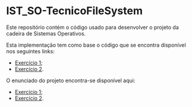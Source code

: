 # IST_SO-TecnicoFileSystem
Este repositório contém o código usado para desenvolver o projeto da cadeira de Sistemas Operativos.

Esta implementação tem como base o código que se encontra disponível nos seguintes links:
- [Exercício 1](https://github.com/tecnico-so/projeto-so-2022-23/tree/ex1);
- [Exercício 2](https://github.com/tecnico-so/projeto-so-2022-23/tree/main).

O enunciado do projeto encontra-se disponível aqui:
- [Exercício 1](https://github.com/tecnico-so/enunciado-projeto-so-2022-23/blob/main/exercise1.md);
- [Exercício 2](https://github.com/tecnico-so/enunciado-projeto-so-2022-23/blob/main/exercise2.md).
